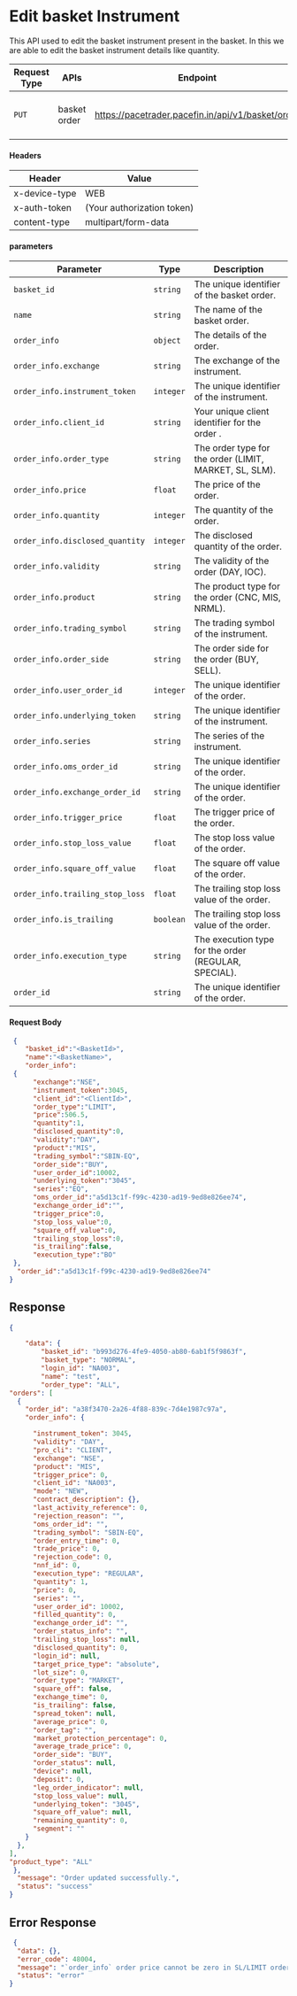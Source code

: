 # Edit basket Instrument
This API used to edit the basket instrument present in the basket. In this we are able to edit the basket instrument details like quantity.

| Request Type | APIs    | Endpoint                               | Description                     |
|-------------- | ------- | -------------------------------------- | --------------------------------- |
| `PUT`       | basket order | https://pacetrader.pacefin.in/api/v1/basket/order | Edit an instrument in a basket order |

#### Headers
| Header | Value |
|-------------- | ------- |
| x-device-type | WEB |
| x-auth-token | (Your authorization token) |
| content-type | multipart/form-data |

#### parameters
| Parameter | Type | Description |
|-------------- | ------- | ------- |
| `basket_id` | `string` | The unique identifier of the basket order.|
| `name` | `string` | The name of the basket order.|
| `order_info` | `object` | The details of the order.|
| `order_info.exchange` | `string` | The exchange of the instrument.|
| `order_info.instrument_token` | `integer` | The unique identifier of the instrument.|
| `order_info.client_id` | `string` | Your unique client identifier for the order <ClientId>.|
| `order_info.order_type` | `string` | The order type for the order (LIMIT, MARKET, SL, SLM).|
| `order_info.price` | `float` | The price of the order.|
| `order_info.quantity` | `integer` | The quantity of the order.|
| `order_info.disclosed_quantity` | `integer` | The disclosed quantity of the order.|
| `order_info.validity` | `string` | The validity of the order (DAY, IOC).|
| `order_info.product` | `string` | The product type for the order (CNC, MIS, NRML).|
| `order_info.trading_symbol` | `string` | The trading symbol of the instrument.|
| `order_info.order_side` | `string` | The order side for the order (BUY, SELL).|
| `order_info.user_order_id` | `integer` | The unique identifier of the order.|
| `order_info.underlying_token` | `string` | The unique identifier of the instrument.|
| `order_info.series` | `string` | The series of the instrument.|
| `order_info.oms_order_id` | `string` | The unique identifier of the order.|
| `order_info.exchange_order_id` | `string` | The unique identifier of the order.|
| `order_info.trigger_price` | `float` | The trigger price of the order.|
| `order_info.stop_loss_value` | `float` | The stop loss value of the order.|
| `order_info.square_off_value` | `float` | The square off value of the order.|
| `order_info.trailing_stop_loss` | `float` | The trailing stop loss value of the order.|
| `order_info.is_trailing` | `boolean` | The trailing stop loss value of the order.|
| `order_info.execution_type` | `string` | The execution type for the order (REGULAR, SPECIAL).|
| `order_id` | `string` | The unique identifier of the order.|

#### Request Body
```json
 {
    "basket_id":"<BasketId>",
    "name":"<BasketName>",
    "order_info":
 {
      "exchange":"NSE",
      "instrument_token":3045,
      "client_id":"<ClientId>",
      "order_type":"LIMIT",
      "price":506.5,
      "quantity":1,
      "disclosed_quantity":0,
      "validity":"DAY",
      "product":"MIS",
      "trading_symbol":"SBIN-EQ",
      "order_side":"BUY",
      "user_order_id":10002,
      "underlying_token":"3045",
      "series":"EQ",
      "oms_order_id":"a5d13c1f-f99c-4230-ad19-9ed8e826ee74",
      "exchange_order_id":"",
      "trigger_price":0,
      "stop_loss_value":0,
      "square_off_value":0,
      "trailing_stop_loss":0,
      "is_trailing":false,
      "execution_type":"BO"
 },
  "order_id":"a5d13c1f-f99c-4230-ad19-9ed8e826ee74"
}
```

## Response
```json
{

    "data": {
        "basket_id": "b993d276-4fe9-4050-ab80-6ab1f5f9863f",
        "basket_type": "NORMAL",
        "login_id": "NA003",
        "name": "test",
        "order_type": "ALL",
"orders": [
  {
    "order_id": "a38f3470-2a26-4f88-839c-7d4e1987c97a",
    "order_info": {

      "instrument_token": 3045,
      "validity": "DAY",
      "pro_cli": "CLIENT",
      "exchange": "NSE",
      "product": "MIS",
      "trigger_price": 0,
      "client_id": "NA003",
      "mode": "NEW",
      "contract_description": {},
      "last_activity_reference": 0,
      "rejection_reason": "",
      "oms_order_id": "",
      "trading_symbol": "SBIN-EQ",
      "order_entry_time": 0,
      "trade_price": 0,
      "rejection_code": 0,
      "nnf_id": 0,
      "execution_type": "REGULAR",
      "quantity": 1,
      "price": 0,
      "series": "",
      "user_order_id": 10002,
      "filled_quantity": 0,
      "exchange_order_id": "",
      "order_status_info": "",
      "trailing_stop_loss": null,
      "disclosed_quantity": 0,
      "login_id": null,
      "target_price_type": "absolute",
      "lot_size": 0,
      "order_type": "MARKET",
      "square_off": false,
      "exchange_time": 0,
      "is_trailing": false,
      "spread_token": null,
      "average_price": 0,
      "order_tag": "",
      "market_protection_percentage": 0,
      "average_trade_price": 0,
      "order_side": "BUY",
      "order_status": null,
      "device": null,
      "deposit": 0,
      "leg_order_indicator": null,
      "stop_loss_value": null,
      "underlying_token": "3045",
      "square_off_value": null,
      "remaining_quantity": 0,
      "segment": ""
    }
  },
],
"product_type": "ALL"
 },
  "message": "Order updated successfully.",
  "status": "success"
}
```

## Error Response

```json
 {
  "data": {},
  "error_code": 48004,
  "message": "`order_info` order price cannot be zero in SL/LIMIT order",
  "status": "error"
}
```